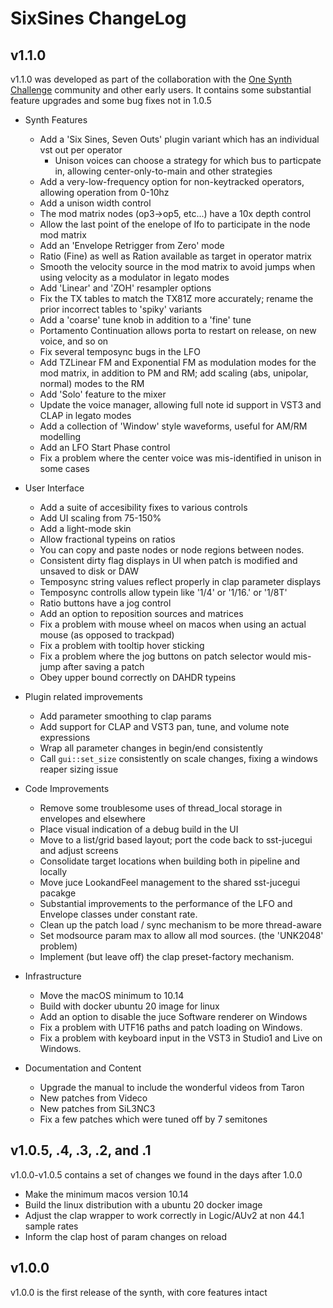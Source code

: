 # SixSines ChangeLog

## v1.1.0

v1.1.0 was developed as part of the collaboration with the [One Synth Challenge](https://www.kvraudio.com/forum/viewtopic.php?t=618178) community
and other early users. It contains some substantial feature upgrades and some bug fixes not in 1.0.5

- Synth Features
  - Add a 'Six Sines, Seven Outs' plugin variant which has an individual vst out per operator
    - Unison voices can choose a strategy for which bus to particpate in, allowing center-only-to-main
      and other strategies
  - Add a very-low-frequency option for non-keytracked operators, allowing operation from 0-10hz
  - Add a unison width control
  - The mod matrix nodes (op3->op5, etc...) have a 10x depth control
  - Allow the last point of the enelope of lfo to participate in the node mod matrix
  - Add an 'Envelope Retrigger from Zero' mode
  - Ratio (Fine) as well as Ration available as target in operator matrix
  - Smooth the velocity source in the mod matrix to avoid jumps when using velocity
    as a modulator in legato modes
  - Add 'Linear' and 'ZOH' resampler options
  - Fix the TX tables to match the TX81Z more accurately; rename the prior incorrect tables
    to 'spiky' variants
  - Add a 'coarse' tune knob in addition to a 'fine' tune
  - Portamento Continuation allows porta to restart on release, on new voice, and so on
  - Fix several temposync bugs in the LFO
  - Add TZLinear FM and Exponential FM as modulation modes for the mod matrix, in addition
    to PM and RM; add scaling (abs, unipolar, normal) modes to the RM
  - Add 'Solo' feature to the mixer
  - Update the voice manager, allowing full note id support in VST3 and CLAP in legato modes
  - Add a collection of 'Window' style waveforms, useful for AM/RM modelling
  - Add an LFO Start Phase control
  - Fix a problem where the center voice was mis-identified in unison in some cases

- User Interface
  - Add a suite of accesibility fixes to various controls
  - Add UI scaling from 75-150%
  - Add a light-mode skin
  - Allow fractional typeins on ratios
  - You can copy and paste nodes or node regions between nodes.
  - Consistent dirty flag displays in UI when patch is modified and unsaved to disk or DAW
  - Temposync string values reflect properly in clap parameter displays
  - Temposync controlls allow typein like '1/4' or '1/16.' or '1/8T'
  - Ratio buttons have a jog control
  - Add an option to reposition sources and matrices
  - Fix a problem with mouse wheel on macos when using an actual mouse (as opposed to trackpad)
  - Fix a problem with tooltip hover sticking
  - Fix a problem where the jog buttons on patch selector would mis-jump after saving a patch
  - Obey upper bound correctly on DAHDR typeins

- Plugin related improvements
  - Add parameter smoothing to clap params
  - Add support for CLAP and VST3 pan, tune, and volume note expressions
  - Wrap all parameter changes in begin/end consistently
  - Call `gui::set_size` consistently on scale changes, fixing a windows reaper sizing issue
    
- Code Improvements
  - Remove some troublesome uses of thread_local storage in envelopes and elsewhere
  - Place visual indication of a debug build in the UI
  - Move to a list/grid based layout; port the code back to sst-jucegui and adjust screens
  - Consolidate target locations when building both in pipeline and locally
  - Move juce LookandFeel management to the shared sst-jucegui pacakge
  - Substantial improvements to the performance of the LFO and Envelope classes under
    constant rate.
  - Clean up the patch load / sync mechanism to be more thread-aware
  - Set modsource param max to allow all mod sources. (the 'UNK2048' problem)
  - Implement (but leave off) the clap preset-factory mechanism.

- Infrastructure
  - Move the macOS minimum to 10.14
  - Build with docker ubuntu 20 image for linux
  - Add an option to disable the juce Software renderer on Windows
  - Fix a problem with UTF16 paths and patch loading on Windows.
  - Fix a problem with keyboard input in the VST3 in Studio1 and Live on Windows.

- Documentation and Content
  - Upgrade the manual to include the wonderful videos from Taron
  - New patches from Videco
  - New patches from SiL3NC3
  - Fix a few patches which were tuned off by 7 semitones

## v1.0.5, .4, .3, .2, and .1

v1.0.0-v1.0.5 contains a set of changes we found in the days after 1.0.0

- Make the minimum macos version 10.14
- Build the linux distribution with a ubuntu 20 docker image
- Adjust the clap wrapper to work correctly in Logic/AUv2 at non 44.1 sample rates
- Inform the clap host of param changes on reload

## v1.0.0

v1.0.0 is the first release of the synth, with core features intact